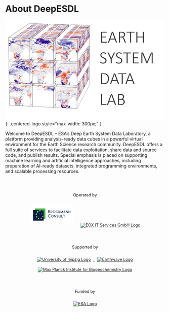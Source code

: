 # About DeepESDL

![DeepESDL](../img/logo/logo_light.png){: .centered-logo style="max-width: 300px;" }

Welcome to DeepESDL – ESA’s Deep Earth System Data Laboratory</strong>, a platform providing analysis-ready
data cubes in a powerful virtual environment for the Earth Science research community. DeepESDL offers
a full suite of services to facilitate data exploitation, share data and source code, and publish results.
Special emphasis is placed on supporting machine learning and artificial intelligence approaches,
including preparation of AI-ready datasets, integrated programming environments, and scalable processing
resources.

<section>
    <div style="
      font-size: .8rem;
      text-align: center;
      display: flex;
      flex-wrap: wrap;
      justify-content: space-around;
      gap: 2rem;
      padding: 2rem 1rem;
      ">
        <!-- Operated by -->
        <div style="flex: 1 1 250px;">
            <p style="margin-bottom: 1rem;">Operated by</p>
            <a href="https://www.brockmann-consult.de/" target="_blank">
                <img src="../overrides/assets/logo_bc_horizontal.png" alt="Brockmann Consult Logo" style="height: 60px; margin: 0.5rem;">
            </a>
            <a href="https://eox.at/" target="_blank">
                <img src="https://www.osgeo.org/wp-content/uploads/EOX_Logo.png" alt="EOX IT Services GmbH Logo" style="height: 60px; margin: 0.5rem;">
            </a>
        </div>
        <!-- Supported by -->
        <div style="flex: 1 1 250px;">
            <p style="margin-bottom: 1rem;">Supported by</p>
            <a href="https://rsc4earth.de/" target="_blank">
                <img src="https://www.uni-leipzig.de/_assets/89f4369f29e16b23ff4835f5790afe07/Images/Icons/uni_leipzig_logo_v2.svg" alt="University of leipzig Logo" style="height: 60px; margin: 0.5rem;">
            </a>
            <a href="https://earthwave.co.uk/" target="_blank">
                <img src="https://earthwave.co.uk/wp-content/uploads/2021/10/logo-200.png" alt="Earthwave Logo" style="height: 60px; margin: 0.5rem;">
            </a>
            <a href="https://www.bgc-jena.mpg.de/" target="_blank">
                <img src="https://www.nunataryuk.org/images/logos/partner_logos/BGC_logo_en_sh.png" alt="Max Planck Institute for Biogeochemistry Logo" style="height: 40px; margin: 0.5rem;">
            </a>
        </div>
        <!-- Funded by -->
        <div style="flex: 1 1 250px;">
            <p style="margin-bottom: 1rem;">Funded by</p>
            <a href="https://www.esa.int/" target="_blank">
                <img src="https://esamultimedia.esa.int/docs/corporate/ESA_logo_2020_Deep.png" alt="ESA Logo" style="height: 80px; margin: 0.5rem;">
            </a>
        </div>
    </div>
</section>
